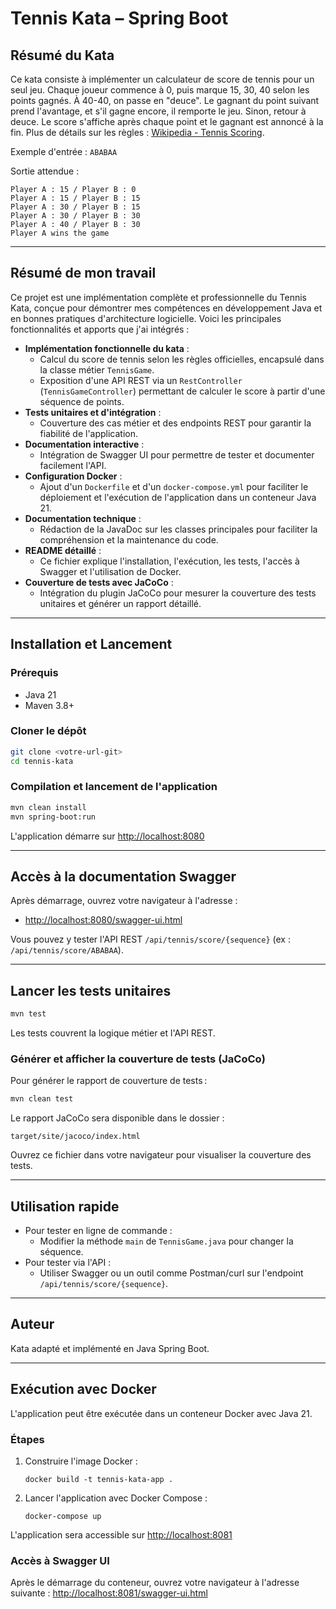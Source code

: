 # Tennis Kata – Spring Boot

## Résumé du Kata

Ce kata consiste à implémenter un calculateur de score de tennis pour un seul jeu. Chaque joueur commence à 0, puis marque 15, 30, 40 selon les points gagnés. À 40-40, on passe en "deuce". Le gagnant du point suivant prend l'avantage, et s'il gagne encore, il remporte le jeu. Sinon, retour à deuce. Le score s'affiche après chaque point et le gagnant est annoncé à la fin. Plus de détails sur les règles : [Wikipedia - Tennis Scoring](http://en.wikipedia.org/wiki/Tennis#Scoring).

Exemple d'entrée : `ABABAA`

Sortie attendue :
```
Player A : 15 / Player B : 0
Player A : 15 / Player B : 15
Player A : 30 / Player B : 15
Player A : 30 / Player B : 30
Player A : 40 / Player B : 30
Player A wins the game
```

---

## Résumé de mon travail

Ce projet est une implémentation complète et professionnelle du Tennis Kata, conçue pour démontrer mes compétences en développement Java et en bonnes pratiques d'architecture logicielle. Voici les principales fonctionnalités et apports que j'ai intégrés :

- **Implémentation fonctionnelle du kata** :
  - Calcul du score de tennis selon les règles officielles, encapsulé dans la classe métier `TennisGame`.
  - Exposition d'une API REST via un `RestController` (`TennisGameController`) permettant de calculer le score à partir d'une séquence de points.
- **Tests unitaires et d'intégration** :
  - Couverture des cas métier et des endpoints REST pour garantir la fiabilité de l'application.
- **Documentation interactive** :
  - Intégration de Swagger UI pour permettre de tester et documenter facilement l'API.
- **Configuration Docker** :
  - Ajout d'un `Dockerfile` et d'un `docker-compose.yml` pour faciliter le déploiement et l'exécution de l'application dans un conteneur Java 21.
- **Documentation technique** :
  - Rédaction de la JavaDoc sur les classes principales pour faciliter la compréhension et la maintenance du code.
- **README détaillé** :
  - Ce fichier explique l'installation, l'exécution, les tests, l'accès à Swagger et l'utilisation de Docker.
- **Couverture de tests avec JaCoCo** :
  - Intégration du plugin JaCoCo pour mesurer la couverture des tests unitaires et générer un rapport détaillé.
  
---

## Installation et Lancement

### Prérequis
- Java 21
- Maven 3.8+

### Cloner le dépôt
```bash
git clone <votre-url-git>
cd tennis-kata
```

### Compilation et lancement de l'application
```bash
mvn clean install
mvn spring-boot:run
```

L'application démarre sur [http://localhost:8080](http://localhost:8080)

---

## Accès à la documentation Swagger

Après démarrage, ouvrez votre navigateur à l'adresse :

- [http://localhost:8080/swagger-ui.html](http://localhost:8080/swagger-ui.html)

Vous pouvez y tester l'API REST `/api/tennis/score/{sequence}` (ex : `/api/tennis/score/ABABAA`).

---

## Lancer les tests unitaires

```bash
mvn test
```

Les tests couvrent la logique métier et l'API REST.

### Générer et afficher la couverture de tests (JaCoCo)

Pour générer le rapport de couverture de tests :

```bash
mvn clean test
```

Le rapport JaCoCo sera disponible dans le dossier :
```
target/site/jacoco/index.html
```
Ouvrez ce fichier dans votre navigateur pour visualiser la couverture des tests.

---

## Utilisation rapide

- Pour tester en ligne de commande :
  - Modifier la méthode `main` de `TennisGame.java` pour changer la séquence.
- Pour tester via l'API :
  - Utiliser Swagger ou un outil comme Postman/curl sur l'endpoint `/api/tennis/score/{sequence}`.

---

## Auteur

Kata adapté et implémenté en Java Spring Boot.

---

## Exécution avec Docker

L'application peut être exécutée dans un conteneur Docker avec Java 21.

### Étapes
1. Construire l'image Docker :
   ```
   docker build -t tennis-kata-app .
   ```
2. Lancer l'application avec Docker Compose :
   ```
   docker-compose up
   ```

L'application sera accessible sur [http://localhost:8081](http://localhost:8081)

### Accès à Swagger UI
Après le démarrage du conteneur, ouvrez votre navigateur à l'adresse suivante :
[http://localhost:8081/swagger-ui.html](http://localhost:8081/swagger-ui.html)
